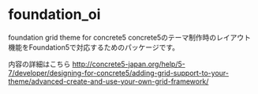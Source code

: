 # foundation_oi
foundation grid theme for concrete5
concrete5のテーマ制作時のレイアウト機能をFoundation5で対応するためのパッケージです。

内容の詳細はこちら
http://concrete5-japan.org/help/5-7/developer/designing-for-concrete5/adding-grid-support-to-your-theme/advanced-create-and-use-your-own-grid-framework/

